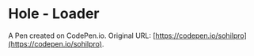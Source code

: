 # Hole - Loader

A Pen created on CodePen.io. Original URL: [https://codepen.io/sohilpro](https://codepen.io/sohilpro).

